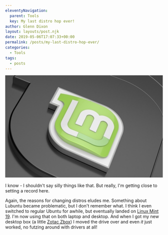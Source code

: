 ```yaml
---
eleventyNavigation:
  parent: Tools
  key: My last distro hop ever!
author: Glenn Dixon
layout: layouts/post.njk
date: 2019-05-06T17:07:33+00:00
permalink: /posts/my-last-distro-hop-ever/
categories:
  - Tools
tags:
  - posts
---
```

![](/img/linuxmint.png)

I know - I shouldn't say silly things like that. But really, I'm getting close to setting a record here.

<!-- excerpt -->
Again, the reasons for changing distros eludes me. Something about Lubuntu became problematic, but I don't remember what. I think I even switched to regular Ubuntu for awhile, but eventually landed on [Linux Mint 19][1]. I'm now using that on both laptop and desktop. And when I got my new desktop box (a little [Zotac Zbox][2]) I moved the drive over and even _it_ just worked, no futzing around with drivers at all!

[1]: http://linuxmint.com
[2]: https://www.zotac.com/es/product/mini_pcs/mn320